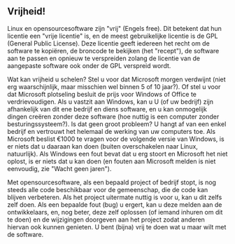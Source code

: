 <?php require("../../entete.php");?> <?php require("../../base.php");?> <?php require("../../fonctions.php");?>

<div id="corps">

<h2>Vrijheid!</h2>

Linux en opensourcesoftware zijn "vrij" (Engels free). Dit betekent
dat hun licentie een "vrije licentie" is, en de meest gebruikelijke
licentie is de GPL (General Public License). Deze licentie geeft
iedereen het recht om de software te kopiëren, de broncode te bekijken
(het "recept"), de software aan te passen en opnieuw te verspreiden zolang
de licentie van de aangepaste software ook onder de GPL verspreid wordt.


Wat kan vrijheid u schelen? Stel u voor dat Microsoft morgen verdwijnt
(niet erg waarschijnlijk, maar misschien wel binnen 5 of 10 
jaar?). Of stel u voor dat Microsoft plotseling besluit de prijs voor
Windows of Office te verdrievoudigen. Als u vastzit aan Windows, kan u
U (of uw bedrijf) zijn afhankelijk van dit ene bedrijf en diens software,
en u kan onmogelijk dingen creëren zonder deze software (hoe nuttig is
een computer zonder besturingssysteem?). Is dat geen groot probleem? U
hangt af van een enkel bedrijf en vertrouwt het helemaal de werking
van uw computers toe. Als Microsoft beslist €1000 te vragen voor de
volgende versie van Windows, is er niets dat u daaraan kan doen (buiten
overschakelen naar Linux, natuurlijk). Als Windows een fout bevat
dat u erg stoort en Microsoft het niet oplost, is er niets dat u kan doen
(en fouten aan Microsoft melden is niet eenvoudig, zie "Wacht geen jaren"). 

Met opensourcesoftware, als een bepaald project of bedrijf stopt, 
is nog steeds alle code beschikbaar voor de gemeenschap, die de code
kan blijven verbeteren. Als het project uitermate nuttig is voor u, kan
u dit zelfs zelf doen. Als een bepaalde fout (bug) u ergert, kan u deze
melden aan de ontwikkelaars, en, nog beter, deze zelf oplossen (of iemand
inhuren om dit te doen) en de wijzigingen doorgeven aan het project
zodat anderen hiervan ook kunnen genieten. U bent (bijna) vrij te doen
wat u maar wilt met de software.

</div>


